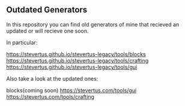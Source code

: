 ## Outdated Generators

In this repository you can find old generators of mine that recieved an updated or will recieve one soon.

In particular:

https://stevertus.github.io/stevertus-legacy/tools/blocks
https://stevertus.github.io/stevertus-legacy/tools/crafting
https://stevertus.github.io/stevertus-legacy/tools/gui

Also take a look at the updated ones:

blocks(coming soon)
https://stevertus.com/tools/gui
https://stevertus.com/tools/crafting
